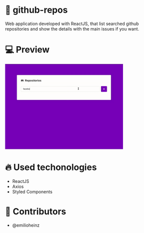 # :rocket: github-repos
Web application developed with ReactJS, that list searched github repositories and show the details with the main issues if you want.

# :computer: Preview
![](website-preview.gif)

# :fire: Used techonologies
- ReactJS
- Axios
- Styled Components

# :man: Contributors
- @emilioheinz
